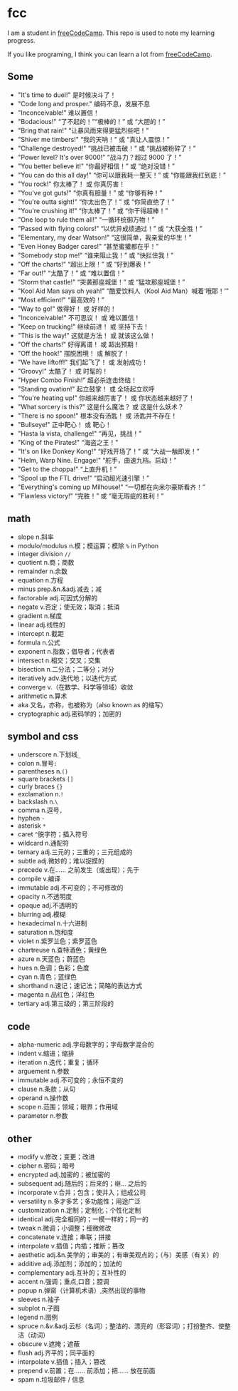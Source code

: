 # fcc

I am a student in [freeCodeCamp](https://www.freecodecamp.org/). This repo is used to note my learning progress.

If you like programing, I think you can learn a lot from [freeCodeCamp](https://www.freecodecamp.org/).

## Some 

- "It's time to duel!" 是时候决斗了！
- "Code long and prosper." 编码不息，发展不息
- "Inconceivable!" 难以置信！
- "Bodacious!" “了不起的！”“极棒的！” 或 “大胆的！”
- "Bring that rain!" “让暴风雨来得更猛烈些吧！”
- "Shiver me timbers!" “我的天呐！” 或 “真让人震惊！”
- "Challenge destroyed!" “挑战已被击破！” 或 “挑战被粉碎了！”
- "Power level? It's over 9000!" “战斗力？超过 9000 了！”
- "You better believe it!" “你最好相信！” 或 “绝对没错！”
- "You can do this all day!" “你可以跟我耗一整天！” 或 “你能跟我扛到底！”
- "You rock!" 你太棒了！ 或 你真厉害！
- "You've got guts!" “你真有胆量！” 或 “你够有种！”
- "You're outta sight!" “你太出色了！” 或 “你简直绝了！”
- "You're crushing it!" “你太棒了！” 或 “你干得超棒！”
- "One loop to rule them all!" “一循环统御万物！”
- "Passed with flying colors!" “以优异成绩通过！” 或 “大获全胜！”
- "Elementary, my dear Watson!" “这很简单，我亲爱的华生！”
- "Even Honey Badger cares!" “甚至蜜獾都在乎！”
- "Somebody stop me!" “谁来阻止我！” 或 “快拦住我！”
- "Off the charts!" “超出上限！” 或 “好到爆表！”
- "Far out!" “太酷了！” 或 “难以置信！”
- "Storm that castle!" “突袭那座城堡！” 或 “猛攻那座城堡！”
- "Kool Aid Man says oh yeah!" “酷爱饮料人（Kool Aid Man）喊着‘哦耶！’”
- "Most efficient!" “最高效的！”
- "Way to go!" 做得好！ 或 好样的！
- "Inconceivable!" 不可思议！ 或 难以置信！
- "Keep on trucking!" 继续前进！ 或 坚持下去！
- "This is the way!" 这就是方法！ 或 就该这么做！
- "Off the charts!" 好得离谱！ 或 超出预期！
- "Off the hook!" 摆脱困境！ 或 解脱了！
- "We have liftoff!" 我们起飞了！ 或 发射成功！
- "Groovy!" 太酷了！ 或 时髦的！
- "Hyper Combo Finish!" 超必杀连击终结！
- "Standing ovation!" 起立鼓掌！ 或 全场起立欢呼
- "You're heating up!" 你越来越厉害了！ 或 你状态越来越好了！
- "What sorcery is this?" 这是什么魔法？ 或 这是什么妖术？
- "There is no spoon!" 根本没有汤匙！ 或 汤匙并不存在！
- "Bullseye!" 正中靶心！ 或 靶心！
- "Hasta la vista, challenge!" “再见，挑战！”
- "King of the Pirates!" “海盗之王！”
- "It's on like Donkey Kong!" “好戏开场了！” 或 “大战一触即发！”
- "Helm, Warp Nine. Engage!" “舵手，曲速九档。启动！”
- "Get to the choppa!" “上直升机！”
- "Spool up the FTL drive!" “启动超光速引擎！”
- "Everything's coming up Milhouse!" “一切都在向米尔豪斯看齐！”
- "Flawless victory!" “完胜！” 或 “毫无瑕疵的胜利！”

## math

- slope n.斜率
- modulo/modulus n.模；模运算；模除 `%` in Python
- integer division `//`
- quotient n.商；商数
- remainder n.余数
- equation n.方程
- minus prep.&n.&adj.减去；减
- factorable adj.可因式分解的
- negate v.否定；使无效；取消；抵消
- gradient n.梯度
- linear adj.线性的
- intercept n.截距
- formula n.公式
- exponent n.指数；倡导者；代表者
- intersect n.相交；交叉；交集
- bisection n.二分法；二等分；对分
- iteratively adv.迭代地；以迭代方式
- converge v.（在数学、科学等领域）收敛
- arithmetic n.算术
- aka 又名，亦称，也被称为（also known as 的缩写）
- cryptographic adj.密码学的；加密的

## symbol and css

- underscore n.下划线`_`
- colon n.冒号`:`
- parentheses n.`()`
- square brackets `[]`
- curly braces `{}`
- exclamation n.`!`
- backslash n.`\`
- comma n.逗号`,`
- hyphen `-`
- asterisk `*`
- caret `^`脱字符；插入符号
- wildcard n.通配符
- ternary adj.三元的；三重的；三元组成的
- subtle adj.微妙的；难以捉摸的
- precede v.在…… 之前发生（或出现）；先于
- compile v.编译
- immutable adj.不可变的；不可修改的
- opacity n.不透明度
- opaque adj.不透明的
- blurring adj.模糊
- hexadecimal n.十六进制
- saturation n.饱和度
- violet n.紫罗兰色；紫罗蓝色
- chartreuse n.查特酒色；黄绿色
- azure n.天蓝色；蔚蓝色
- hues n.色调；色彩；色度
- cyan n.青色；蓝绿色
- shorthand n.速记；速记法；简略的表达方式
- magenta n.品红色；洋红色
- tertiary adj.第三级的；第三阶段的

## code

- alpha-numeric adj.字母数字的；字母数字混合的
- indent v.缩进；缩排
- iteration n.迭代；重复；循环
- arguement n.参数
- immutable adj.不可变的；永恒不变的
- clause n.条款；从句
- operand n.操作数
- scope n.范围；领域；眼界；作用域
- parameter n.参数

## other

- modify v.修改；变更；改进
- cipher n.密码；暗号
- encrypted adj.加密的；被加密的
- subsequent adj.随后的；后来的；继… 之后的
- incorporate v.合并；包含；使并入；组成公司
- versatility n.多才多艺；多功能性；用途广泛
- customization n.定制；定制化；个性化定制
- identical adj.完全相同的；一模一样的；同一的
- tweak n.微调；小调整；细微修改
- concatenate v.连接；串联；拼接
- interpolate v.插值；内插；推断；篡改
- aesthetic adj.&n.美学的；审美的；有审美观点的；（与）美感（有关）的
- additive adj.添加剂；添加的；加法的
- complementary adj.互补的；互补性的
- accent n.强调；重点,口音；腔调
- popup n.弹窗（计算机术语）,突然出现的事物
- sleeves n.袖子
- subplot n.子图
- legend n.图例
- spruce n.&v.&adj.云杉（名词）；整洁的、漂亮的（形容词）；打扮整齐、使整洁（动词）
- obscure v.遮掩；遮蔽
- flush adj.齐平的；同平面的
- interpolate v.插值；插入；篡改
- prepend v.前置；在…… 前添加；把…… 放在前面
- spam n.垃圾邮件 / 信息
